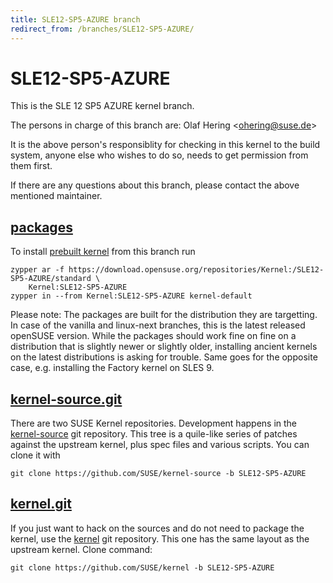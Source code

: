 ```yaml
---
title: SLE12-SP5-AZURE branch
redirect_from: /branches/SLE12-SP5-AZURE/
---
```

# SLE12-SP5-AZURE
This is the SLE 12 SP5 AZURE kernel branch.

The persons in charge of this branch are:
Olaf Hering <[ohering@suse.de](mailto:ohering@suse.de?subject=SLE12-SP5-AZURE%20branch)>

It is the above person's responsiblity for checking in this kernel to
the build system, anyone else who wishes to do so, needs to get
permission from them first.

If there are any questions about this branch, please contact the above
mentioned maintainer.


## [packages](https://download.opensuse.org/repositories/Kernel:/SLE12-SP5-AZURE)
To install
[prebuilt kernel](https://download.opensuse.org/repositories/Kernel:/SLE12-SP5-AZURE)
from this branch run

```
zypper ar -f https://download.opensuse.org/repositories/Kernel:/SLE12-SP5-AZURE/standard \
    Kernel:SLE12-SP5-AZURE
zypper in --from Kernel:SLE12-SP5-AZURE kernel-default
```

Please note: The packages are built for the distribution they are
targetting. In case of the vanilla and linux-next branches, this is the
latest released openSUSE version. While the packages should work fine on
fine on a distribution that is slightly newer or slightly older,
installing ancient kernels on the latest distributions is asking for
trouble. Same goes for the opposite case, e.g. installing the Factory
kernel on SLES 9.

## [kernel-source.git](https://github.com/SUSE/kernel-source/tree/SLE12-SP5-AZURE)
There are two SUSE Kernel repositories. Development happens in the
[kernel-source](https://github.com/SUSE/kernel-source/tree/SLE12-SP5-AZURE)
git repository. This tree is a quile-like series of patches against the
upstream kernel, plus spec files and various scripts. You can clone it
with

```
git clone https://github.com/SUSE/kernel-source -b SLE12-SP5-AZURE
```

## [kernel.git](https://github.com/SUSE/kernel/tree/SLE12-SP5-AZURE)
If you just want to hack on the sources and do not need to package the
kernel, use the [kernel](https://github.com/SUSE/kernel/tree/SLE12-SP5-AZURE)
git repository. This one has the same layout as the upstream kernel. Clone
command:

```
git clone https://github.com/SUSE/kernel -b SLE12-SP5-AZURE
```


